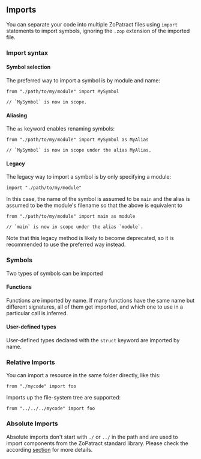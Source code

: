 ## Imports

You can separate your code into multiple ZoPatract files using `import` statements to import symbols, ignoring the `.zop` extension of the imported file.

### Import syntax

#### Symbol selection

The preferred way to import a symbol is by module and name:
```zopatract
from "./path/to/my/module" import MySymbol

// `MySymbol` is now in scope.
```

#### Aliasing

The `as` keyword enables renaming symbols:

```zopatract
from "./path/to/my/module" import MySymbol as MyAlias

// `MySymbol` is now in scope under the alias MyAlias.
```
#### Legacy

The legacy way to import a symbol is by only specifying a module:
```
import "./path/to/my/module"
```
In this case, the name of the symbol is assumed to be `main` and the alias is assumed to be the module's filename so that the above is equivalent to
```zopatract
from "./path/to/my/module" import main as module

// `main` is now in scope under the alias `module`.
```

Note that this legacy method is likely to become deprecated, so it is recommended to use the preferred way instead.
### Symbols

Two types of symbols can be imported

#### Functions
Functions are imported by name. If many functions have the same name but different signatures, all of them get imported, and which one to use in a particular call is inferred.

#### User-defined types
User-defined types declared with the `struct` keyword are imported by name.

### Relative Imports

You can import a resource in the same folder directly, like this:
```zopatract
from "./mycode" import foo
```

Imports up the file-system tree are supported:
```zopatract
from "../../../mycode" import foo
```

### Absolute Imports

Absolute imports don't start with `./` or `../` in the path and are used to import components from the ZoPatract standard library. Please check the according [section](./stdlib.html) for more details.